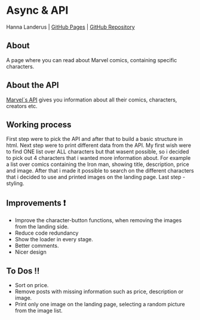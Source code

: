 # Async & API
Hanna Landerus | [GitHub Pages]( https://hannalanderus.github.io/Ajax/) | [GitHub Repository](https://github.com/hannalanderus/Ajax.git)
## About
A page where you can read about Marvel comics, containing specific characters.



## About the API
[Marvel´s API](https://marvel.com/) gives you information about all their comics, characters, creators etc.


## Working process
First step were to pick the API and after that to build a basic structure in html. 
Next step were to print different data from the API. My first wish were to find ONE list over ALL characters but that wasent possible, so i decided to pick out 4 characters that i wanted more information about. For example a list over comics containing the Iron man, showing title, description, price and image. 
After that i made it possible to search on the different characters that i decided to use and printed images on the landing page.
Last step - styling.

## Improvements :heavy_exclamation_mark:
* Improve the character-button functions, when removing the images from the landing side.
* Reduce code redundancy
* Show the loader in every stage.
* Better comments.
* Nicer design


## To Dos :bangbang:
* Sort on price.
* Remove posts with missing information such as price, description or image.
* Print only one image on the landing page, selecting a random picture from the image list.
